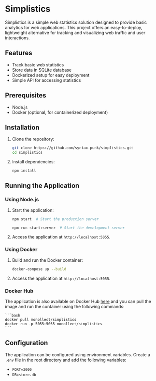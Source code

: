 # Simplistics

Simplistics is a simple web statistics solution designed to provide basic analytics for web applications. This project offers an easy-to-deploy, lightweight alternative for tracking and visualizing web traffic and user interactions.

## Features

- Track basic web statistics
- Store data in SQLite database
- Dockerized setup for easy deployment
- Simple API for accessing statistics

## Prerequisites

- Node.js
- Docker (optional, for containerized deployment)

## Installation

1. Clone the repository:

    ```bash
    git clone https://github.com/syntax-punk/simplistics.git
    cd simplistics
    ```

2. Install dependencies:

    ```bash
    npm install
    ```

## Running the Application

### Using Node.js

1. Start the application:

    ```bash
    npm start  # Start the production server
    ```

    ```bash
    npm run start:server  # Start the development server
    ```

2. Access the application at `http://localhost:5055`.

### Using Docker

1. Build and run the Docker container:

    ```bash
    docker-compose up --build
    ```

2. Access the application at `http://localhost:5055`.

### Docker Hub


The application is also available on Docker Hub [here](https://hub.docker.com/r/monollect/simplistics) and you can pull the image and run the container using the following commands:

    ```bash
    docker pull monollect/simplistics
    docker run -p 5055:5055 monollect/simplistics
    ```

## Configuration

The application can be configured using environment variables. Create a `.env` file in the root directory and add the following variables:
  - `PORT=3000`
  - `DB=store.db`
